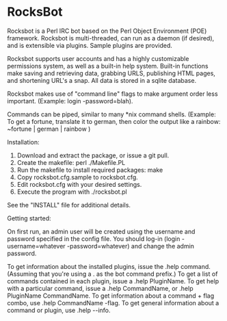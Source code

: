 RocksBot
========

Rocksbot is a Perl IRC bot based on the Perl Object Environment (POE) framework.  Rocksbot is multi-threaded, can run as a daemon (if desired), and is extensible via plugins.  Sample plugins are provided.

Rocksbot supports user accounts and has a highly customizable permissions system, as well as a built-in help system. Built-in functions make saving and retrieving data, grabbing URLS, publishing HTML pages, and shortening URL's a snap.  All data is stored in a sqlite database.

Rocksbot makes use of "command line" flags to make argument order less important.  (Example:  login -password=blah).

Commands can be piped, similar to many *nix command shells.  (Example: To get a fortune, translate it to german, then color the output like a rainbow:  ~fortune | german | rainbow )

Installation:

1.  Download and extract the package, or issue a git pull.
2.  Create the makefile:  perl ./Makefile.PL
3.  Run the makefile to install required packages: make
4.  Copy rocksbot.cfg.sample to rocksbot.cfg. 
5.  Edit rocksbot.cfg with your desired settings.
6.  Execute the program with ./rocksbot.pl

See the "INSTALL" file for additional details.

Getting started:

On first run, an admin user will be created using the username and password specified in the config file.  You should log-in (login -username=whatever -password=whatever) and change the admin password.

To get information about the installed plugins, issue the .help command.  (Assuming that you're using a . as the bot command prefix.)  To get a list of commands contained in each plugin, issue a .help PluginName.  To get help with a particular command, issue a .help CommandName, or .help PluginName CommandName.  To get information about a command + flag combo, use .help CommandName -flag.  To get general information about a command or plugin, use .help --info.

